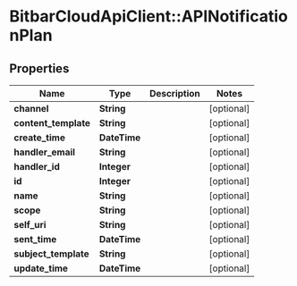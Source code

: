 # BitbarCloudApiClient::APINotificationPlan

## Properties
Name | Type | Description | Notes
------------ | ------------- | ------------- | -------------
**channel** | **String** |  | [optional] 
**content_template** | **String** |  | [optional] 
**create_time** | **DateTime** |  | [optional] 
**handler_email** | **String** |  | [optional] 
**handler_id** | **Integer** |  | [optional] 
**id** | **Integer** |  | [optional] 
**name** | **String** |  | [optional] 
**scope** | **String** |  | [optional] 
**self_uri** | **String** |  | [optional] 
**sent_time** | **DateTime** |  | [optional] 
**subject_template** | **String** |  | [optional] 
**update_time** | **DateTime** |  | [optional] 


